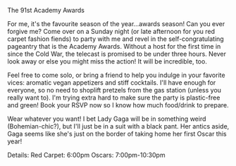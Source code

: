 The 91st Academy Awards

For me, it's the favourite season of the year…awards season! Can you ever forgive me? Come over on a Sunday night (or late afternoon for you red carpet fashion fiends) to party with me and revel in the self-congratulating pageantry that is the Academy Awards. Without a host for the first time in since the Cold War, the telecast is promised to be under three hours. Never look away or else you might miss the action! It will be incredible, too.

Feel free to come solo, or bring a friend to help you indulge in your favorite vices: aromatic vegan appetizers and stiff cocktails. I'll have enough for everyone, so no need to shoplift pretzels from the gas station (unless you really want to). I'm trying extra hard to make sure the party is plastic-free and green! Book your RSVP now so I know how much food/drink to prepare.

Wear whatever you want! I bet Lady Gaga will be in something weird (Bohemian-chic?), but I'll just be in a suit with a black pant. Her antics aside, Gaga seems like she's just on the border of taking home her first Oscar this year!

Details:
Red Carpet: 6:00pm
Oscars: 7:00pm-10:30pm

